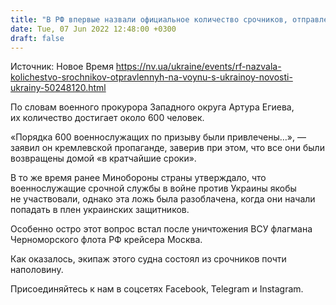 ```yaml
---
title: "В РФ впервые назвали официальное количество срочников, отправленных на войну с Украиной"
date: Tue, 07 Jun 2022 12:48:00 +0300
draft: false
---
```

Источник: Новое Время https://nv.ua/ukraine/events/rf-nazvala-kolichestvo-srochnikov-otpravlennyh-na-voynu-s-ukrainoy-novosti-ukrainy-50248120.html


По словам военного прокурора Западного округа Артура Егиева, их количество достигает около 600 человек.

«Порядка 600 военнослужащих по призыву были привлечены…», — заявил он кремлевской пропаганде, заверив при этом, что все они были возвращены домой «в кратчайшие сроки».

В то же время ранее Минобороны страны утверждало, что военнослужащие срочной службы в войне против Украины якобы не участвовали, однако эта ложь была разоблачена, когда они начали попадать в плен украинских защитников.

Особенно остро этот вопрос встал после уничтожения ВСУ флагмана Черноморского флота РФ крейсера Москва.

Как оказалось, экипаж этого судна состоял из срочников почти наполовину.

Присоединяйтесь к нам в соцсетях Facebook, Telegram и Instagram.
